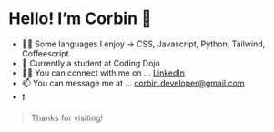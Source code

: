 # Hello! I’m Corbin 👋 

- 👨‍💻 Some languages I enjoy → CSS, Javascript, Python, Tailwind, Coffeescript..
- 🥷 Currently a student at Coding Dojo 
- 🤝🏾 You can connect with me on ... [LinkedIn](https://www.linkedin.com/in/corbin-crawford-257b0423b/)
- 📫 You can message me at ... <corbin.developer@gmail.com>
- ❗ 

> Thanks for visiting!

<!---
corbindeveloper/corbindeveloper is a ✨ special ✨ repository because its `README.md` (this file) appears on your GitHub profile.
You can click the Preview link to take a look at your changes.
--->
